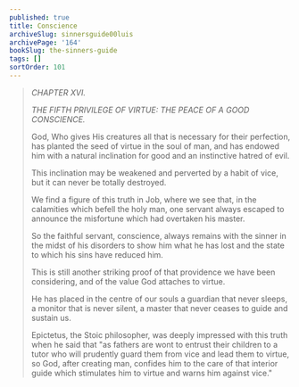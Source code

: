 ```yaml
---
published: true
title: Conscience
archiveSlug: sinnersguide00luis
archivePage: '164'
bookSlug: the-sinners-guide
tags: []
sortOrder: 101
---
```


> *CHAPTER XVI.*
> 
> *THE FIFTH PRIVILEGE OF VIRTUE: THE PEACE OF A GOOD CONSCIENCE.*
> 
> God, Who gives His creatures all that is necessary for their perfection, has planted the seed of virtue in the soul of man, and has endowed him with a natural inclination for good and an instinctive hatred of evil.
> 
> This inclination may be weakened and perverted by a habit of vice, but it can never be totally destroyed.
> 
> We find a figure of this truth in Job, where we see that, in the calamities which befell the holy man, one servant always escaped to announce the misfortune which had overtaken his master.
> 
> So the faithful servant, conscience, always remains with the sinner in the midst of his disorders to show him what he has lost and the state to which his sins have reduced him.
> 
> This is still another striking proof of that providence we have been considering, and of the value God attaches to virtue.
> 
> He has placed in the centre of our souls a guardian that never sleeps, a monitor that is never silent, a master that never ceases to guide and sustain us.
> 
> Epictetus, the Stoic philosopher, was deeply impressed with this truth when he said that "as fathers are wont to entrust their children to a tutor who will prudently guard them from vice and lead them to virtue, so God, after creating man, confides him to the care of that interior guide which stimulates him to virtue and warns him against vice."
> 
